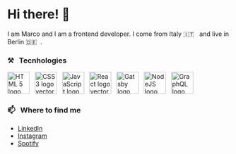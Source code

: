 # Hi there! 👋
I am Marco and I am a frontend developer. I come from Italy 🇮🇹 &nbsp; and live in Berlin 🇩🇪 &nbsp;. 


### ⚒ &nbsp; Tecnhologies
<img src="https://cdn.worldvectorlogo.com/logos/html-5.svg" alt="HTML 5 logo vector" height="50" > &nbsp; 
<img src="https://cdn.worldvectorlogo.com/logos/css-5.svg" alt="CSS3 logo vector" height="50" > &nbsp; 
<img src="https://cdn.worldvectorlogo.com/logos/javascript.svg" alt="JavaScript logo vector" height="50" > &nbsp; 
<img src="https://cdn.worldvectorlogo.com/logos/react-1.svg" alt="React logo vector" height="50" > &nbsp;
<img src="https://cdn.worldvectorlogo.com/logos/gatsby.svg" alt="Gatsby logo vector" height="50" > &nbsp;
<img src="https://cdn.worldvectorlogo.com/logos/nodejs-1.svg" alt="NodeJS logo vector" height="50"> &nbsp;
<img src="https://cdn.worldvectorlogo.com/logos/graphql.svg" alt="GraphQL logo vector" height="50" > 


### 📫 &nbsp; Where to find me
- [LinkedIn](https://linkedin.com/in/m-crippa/)
- [Instagram](https://instagram.com/ciainis)
- [Spotify](https://open.spotify.com/artist/47cvRkUZz6IvCX02NfGL4q)


<!--
**ciainis/ciainis** is a ✨ _special_ ✨ repository because its `README.md` (this file) appears on your GitHub profile.

Here are some ideas to get you started:

- 🔭 I’m currently working on ...
- 🌱 I’m currently learning ...
- 👯 I’m looking to collaborate on ...
- 🤔 I’m looking for help with ...
- 💬 Ask me about ...
- 📫 How to reach me: ...
- 😄 Pronouns: ...
- ⚡ Fun fact: ...
-->
